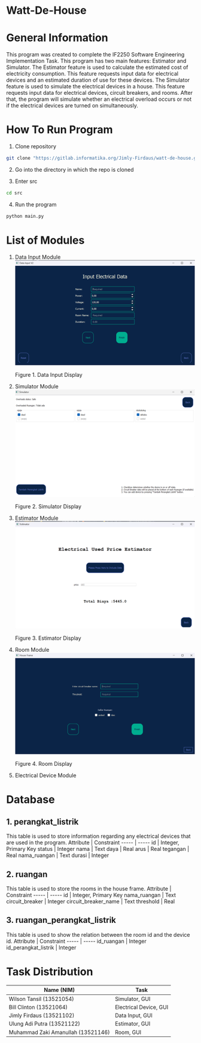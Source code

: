 # Watt-De-House

# General Information
This program was created to complete the IF2250 Software Engineering Implementation Task. This program has two main features: Estimator and Simulator. The Estimator feature is used to calculate the estimated cost of electricity consumption. This feature requests input data for electrical devices and an estimated duration of use for these devices. The Simulator feature is used to simulate the electrical devices in a house. This feature requests input data for electrical devices, circuit breakers, and rooms. After that, the program will simulate whether an electrical overload occurs or not if the electrical devices are turned on simultaneously.

# How To Run Program
1. Clone repository
```bash
git clone "https://gitlab.informatika.org/Jimly-Firdaus/watt-de-house.git"
```
2. Go into the directory in which the repo is cloned

3. Enter src
```bash
cd src
```
4. Run the program
```bash
python main.py
```

# List of Modules
1. Data Input Module\
![DataInput.png](images/DataInput.png)
    <p>Figure 1. Data Input Display</p>

2. Simulator Module\
![Simulator.png](images/Simulator.png)
    <p>Figure 2. Simulator Display</p>

3. Estimator Module\
![Estimator.png](images/Estimator.png)
    <p>Figure 3. Estimator Display</p>

4. Room Module \
![Ruangan.png](images/Ruangan.png)
    <p>Figure 4. Room Display</p>

5. Electrical Device Module

# Database
## 1. perangkat_listrik
This table is used to store information regarding any electrical devices that are used in the program.
Attribute | Constraint
----- | -----
id | Integer, Primary Key
status | Integer
nama | Text
daya | Real
arus | Real
tegangan | Real
nama_ruangan | Text
durasi | Integer

## 2. ruangan
This table is used to store the rooms in the house frame.
Attribute | Constraint
----- | -----
id | Integer, Primary Key
nama_ruangan | Text
circuit_breaker | Integer
circuit_breaker_name | Text
threshold | Real

## 3. ruangan_perangkat_listrik
This table is used to show the relation between the room id and the device id.
Attribute | Constraint
----- | -----
id_ruangan | Integer
id_perangkat_listrik | Integer

# Task Distribution

Name (NIM) | Task
----- | -----
Wilson Tansil (13521054) | Simulator, GUI
Bill Clinton (13521064) | Electrical Device, GUI
Jimly Firdaus (13521102) | Data Input, GUI
Ulung Adi Putra (13521122) | Estimator, GUI
Muhammad Zaki Amanullah (13521146) | Room, GUI
